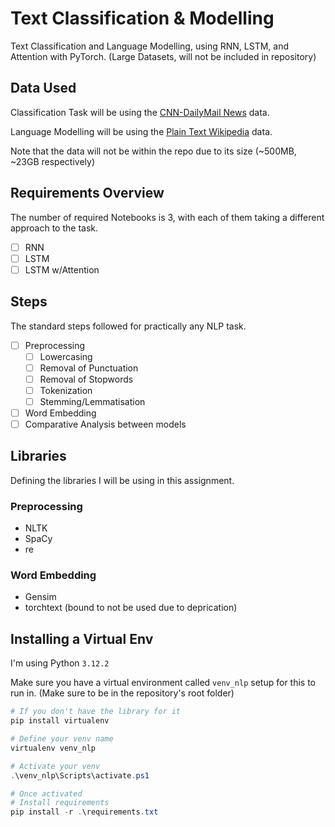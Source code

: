# Text Classification & Modelling

Text Classification and Language Modelling, using RNN, LSTM, and Attention with PyTorch. (Large Datasets, will not be included in repository)

## Data Used

Classification Task will be using the [CNN-DailyMail News](https://www.kaggle.com/datasets/gowrishankarp/newspaper-text-summarization-cnn-dailymail) data.

Language Modelling will be using the [Plain Text Wikipedia](https://www.kaggle.com/datasets/ltcmdrdata/plain-text-wikipedia-202011) data.

Note that the data will not be within the repo due to its size (~500MB, ~23GB respectively)

## Requirements Overview

The number of required Notebooks is $3$, with each of them taking a different approach to the task.

- [ ] RNN
- [ ] LSTM
- [ ] LSTM w/Attention

## Steps

The standard steps followed for practically any NLP task.

- [ ] Preprocessing
  - [ ] Lowercasing
  - [ ] Removal of Punctuation
  - [ ] Removal of Stopwords
  - [ ] Tokenization
  - [ ] Stemming/Lemmatisation
- [ ] Word Embedding
- [ ] Comparative Analysis between models

## Libraries

Defining the libraries I will be using in this assignment.

### Preprocessing

- NLTK
- SpaCy
- re

### Word Embedding

- Gensim
- torchtext (bound to not be used due to deprication)

## Installing a Virtual Env

I'm using Python `3.12.2`

Make sure you have a virtual environment called `venv_nlp` setup for this to run in. (Make sure to be in the repository's root folder)

```ps1
# If you don't have the library for it
pip install virtualenv
```

```ps1
# Define your venv name
virtualenv venv_nlp
```

```ps1
# Activate your venv
.\venv_nlp\Scripts\activate.ps1
```

```ps1
# Once activated
# Install requirements
pip install -r .\requirements.txt
```
